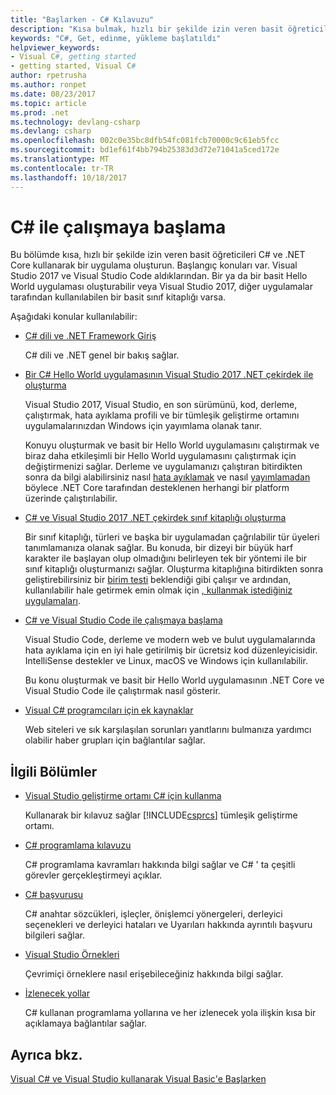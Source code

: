 ```yaml
---
title: "Başlarken - C# Kılavuzu"
description: "Kısa bulmak, hızlı bir şekilde izin veren basit öğreticiler giriş C# kavramları hakkında bilgi ve .NET Core uygulamaları yazma."
keywords: "C#, Get, edinme, yükleme başlatıldı"
helpviewer_keywords:
- Visual C#, getting started
- getting started, Visual C#
author: rpetrusha
ms.author: ronpet
ms.date: 08/23/2017
ms.topic: article
ms.prod: .net
ms.technology: devlang-csharp
ms.devlang: csharp
ms.openlocfilehash: 002c0e35bc8dfb54fc081fcb70000c9c61eb5fcc
ms.sourcegitcommit: bd1ef61f4bb794b25383d3d72e71041a5ced172e
ms.translationtype: MT
ms.contentlocale: tr-TR
ms.lasthandoff: 10/18/2017
---
```

# <a name="get-started-with-c"></a>C# ile çalışmaya başlama #

Bu bölümde kısa, hızlı bir şekilde izin veren basit öğreticileri C# ve .NET Core kullanarak bir uygulama oluşturun. Başlangıç konuları var. Visual Studio 2017 ve Visual Studio Code aldıklarından. Bir ya da bir basit Hello World uygulaması oluşturabilir veya Visual Studio 2017, diğer uygulamalar tarafından kullanılabilen bir basit sınıf kitaplığı varsa.

Aşağıdaki konular kullanılabilir:

* [C# dili ve .NET Framework Giriş](introduction-to-the-csharp-language-and-the-net-framework.md)

     C# dili ve .NET genel bir bakış sağlar.

* [Bir C# Hello World uygulamasının Visual Studio 2017 .NET çekirdek ile oluşturma](../../core/tutorials/with-visual-studio.md)

   Visual Studio 2017, Visual Studio, en son sürümünü, kod, derleme, çalıştırmak, hata ayıklama profili ve bir tümleşik geliştirme ortamını uygulamalarınızdan Windows için yayımlama olanak tanır.

   Konuyu oluşturmak ve basit bir Hello World uygulamasını çalıştırmak ve biraz daha etkileşimli bir Hello World uygulamasını çalıştırmak için değiştirmenizi sağlar. Derleme ve uygulamanızı çalıştıran bitirdikten sonra da bilgi alabilirsiniz nasıl [hata ayıklamak](../../core/tutorials/debugging-with-visual-studio.md) ve nasıl [yayımlamadan](../../core/tutorials/publishing-with-visual-studio.md) böylece .NET Core tarafından desteklenen herhangi bir platform üzerinde çalıştırılabilir.

* [C# ve Visual Studio 2017 .NET çekirdek sınıf kitaplığı oluşturma](../../core/tutorials/library-with-visual-studio.md)

   Bir sınıf kitaplığı, türleri ve başka bir uygulamadan çağrılabilir tür üyeleri tanımlamanıza olanak sağlar. Bu konuda, bir dizeyi bir büyük harf karakter ile başlayan olup olmadığını belirleyen tek bir yöntemi ile bir sınıf kitaplığı oluşturmanızı sağlar. Oluşturma kitaplığına bitirdikten sonra geliştirebilirsiniz bir [birim testi](../../core/tutorials/testing-library-with-visual-studio.md) beklendiği gibi çalışır ve ardından, kullanılabilir hale getirmek emin olmak için [, kullanmak istediğiniz uygulamaları](../../core/tutorials/consuming-library-with-visual-studio.md).

* [C# ve Visual Studio Code ile çalışmaya başlama](../../core/tutorials/with-visual-studio-code.md)

   Visual Studio Code, derleme ve modern web ve bulut uygulamalarında hata ayıklama için en iyi hale getirilmiş bir ücretsiz kod düzenleyicisidir. IntelliSense destekler ve Linux, macOS ve Windows için kullanılabilir.

   Bu konu oluşturmak ve basit bir Hello World uygulamasının .NET Core ve Visual Studio Code ile çalıştırmak nasıl gösterir.

* [Visual C# programcıları için ek kaynaklar](additional-resources.md)

   Web siteleri ve sık karşılaşılan sorunları yanıtlarını bulmanıza yardımcı olabilir haber grupları için bağlantılar sağlar.

## <a name="related-sections"></a>İlgili Bölümler

* [Visual Studio geliştirme ortamı C# için kullanma](/visualstudio/csharp-ide/using-the-visual-studio-development-environment-for-csharp)  

    Kullanarak bir kılavuz sağlar [!INCLUDE[csprcs](~/includes/csprcs-md.md)] tümleşik geliştirme ortamı.

* [C# programlama kılavuzu](../../csharp/programming-guide/index.md)

    C# programlama kavramları hakkında bilgi sağlar ve C# ' ta çeşitli görevler gerçekleştirmeyi açıklar.

* [C# başvurusu](../../csharp/language-reference/index.md)

    C# anahtar sözcükleri, işleçler, önişlemci yönergeleri, derleyici seçenekleri ve derleyici hataları ve Uyarıları hakkında ayrıntılı başvuru bilgileri sağlar.

* [Visual Studio Örnekleri](/visualstudio/ide/visual-studio-samples)

    Çevrimiçi örneklere nasıl erişebileceğiniz hakkında bilgi sağlar.

* [İzlenecek yollar](../../csharp/walkthroughs.md)

    C# kullanan programlama yollarına ve her izlenecek yola ilişkin kısa bir açıklamaya bağlantılar sağlar.

## <a name="see-also"></a>Ayrıca bkz.
 [Visual C# ve Visual Studio kullanarak Visual Basic'e Başlarken](/visualstudio/ide/getting-started-with-visual-csharp-and-visual-basic)